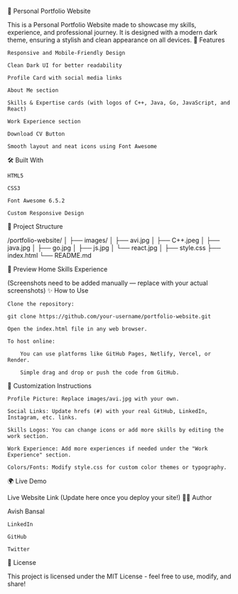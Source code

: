 💼 Personal Portfolio Website

This is a Personal Portfolio Website made to showcase my skills, experience, and professional journey.
It is designed with a modern dark theme, ensuring a stylish and clean appearance on all devices.
🚀 Features

    Responsive and Mobile-Friendly Design

    Clean Dark UI for better readability

    Profile Card with social media links

    About Me section

    Skills & Expertise cards (with logos of C++, Java, Go, JavaScript, and React)

    Work Experience section

    Download CV Button

    Smooth layout and neat icons using Font Awesome

🛠️ Built With

    HTML5

    CSS3

    Font Awesome 6.5.2

    Custom Responsive Design

📁 Project Structure

/portfolio-website/
│
├── images/
│   ├── avi.jpg
│   ├── C++.jpeg
│   ├── java.jpg
│   ├── go.jpg
│   ├── js.jpg
│   └── react.jpg
│
├── style.css
├── index.html
└── README.md

📸 Preview
Home	Skills	Experience
	
	

(Screenshots need to be added manually — replace with your actual screenshots)
✨ How to Use

    Clone the repository:

    git clone https://github.com/your-username/portfolio-website.git

    Open the index.html file in any web browser.

    To host online:

        You can use platforms like GitHub Pages, Netlify, Vercel, or Render.

        Simple drag and drop or push the code from GitHub.

🔧 Customization Instructions

    Profile Picture: Replace images/avi.jpg with your own.

    Social Links: Update hrefs (#) with your real GitHub, LinkedIn, Instagram, etc. links.

    Skills Logos: You can change icons or add more skills by editing the work section.

    Work Experience: Add more experiences if needed under the "Work Experience" section.

    Colors/Fonts: Modify style.css for custom color themes or typography.

🌍 Live Demo

Live Website Link
(Update here once you deploy your site!)
👨‍💻 Author

Avish Bansal

    LinkedIn

    GitHub

    Twitter

📜 License

This project is licensed under the MIT License - feel free to use, modify, and share!
